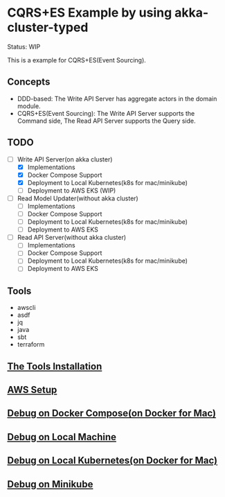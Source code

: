 # CQRS+ES Example by using akka-cluster-typed

Status: WIP

This is a example for CQRS+ES(Event Sourcing).

## Concepts

- DDD-based: The Write API Server has aggregate actors in the domain module.
- CQRS+ES(Event Sourcing): The Write API Server supports the Command side, The Read API Server supports the Query side.

## TODO

- [ ] Write API Server(on akka cluster) 
  - [x] Implementations
  - [x] Docker Compose Support
  - [x] Deployment to Local Kubernetes(k8s for mac/minikube)
  - [ ] Deployment to AWS EKS (WIP)
- [ ] Read Model Updater(without akka cluster) 
  - [ ] Implementations
  - [ ] Docker Compose Support
  - [ ] Deployment to Local Kubernetes(k8s for mac/minikube)
  - [ ] Deployment to AWS EKS
- [ ] Read API Server(without akka cluster)
  - [ ] Implementations
  - [ ] Docker Compose Support
  - [ ] Deployment to Local Kubernetes(k8s for mac/minikube)
  - [ ] Deployment to AWS EKS

## Tools

- awscli
- asdf
- jq
- java
- sbt
- terraform

## [The Tools Installation](docs/TOOLS_INSTALLATION.md)

## [AWS Setup](docs/AWS_SETUP.md)

## [Debug on Docker Compose(on Docker for Mac)](docs/DEBUG_ON_DOCKER_COMPOSE.md)

## [Debug on Local Machine](docs/DEBUG_ON_LOCAL_MACHINE.md)

## [Debug on Local Kubernetes(on Docker for Mac)](docs/DEBUG_ON_LOCAL_K8S.md)

## [Debug on Minikube](docs/DEBUG_ON_MINIKUBE.md)
